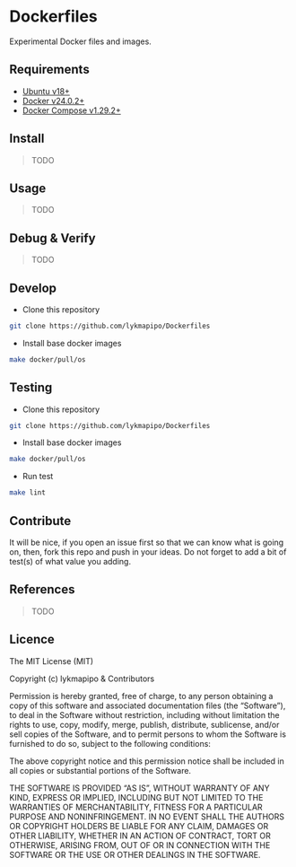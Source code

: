 # Dockerfiles

Experimental Docker files and images.


## Requirements

- [Ubuntu v18+](https://ubuntu.com/)
- [Docker v24.0.2+](https://docs.docker.com/get-docker/)
- [Docker Compose v1.29.2+](https://docs.docker.com/compose/install/)


## Install

> TODO


## Usage

> TODO


## Debug & Verify

> TODO


## Develop
- Clone this repository
```sh
git clone https://github.com/lykmapipo/Dockerfiles
```

- Install base docker images
```sh
make docker/pull/os
```

## Testing
- Clone this repository
```sh
git clone https://github.com/lykmapipo/Dockerfiles
```

- Install base docker images
```sh
make docker/pull/os
```

- Run test
```sh
make lint
```


## Contribute

It will be nice, if you open an issue first so that we can know what is going on, then, fork this repo and push in your ideas. Do not forget to add a bit of test(s) of what value you adding.


## References

> TODO


## Licence

The MIT License (MIT)

Copyright (c) lykmapipo & Contributors

Permission is hereby granted, free of charge, to any person obtaining a copy of this software and associated documentation files (the “Software”), to deal in the Software without restriction, including without limitation the rights to use, copy, modify, merge, publish, distribute, sublicense, and/or sell copies of the Software, and to permit persons to whom the Software is furnished to do so, subject to the following conditions:

The above copyright notice and this permission notice shall be included in all copies or substantial portions of the Software.

THE SOFTWARE IS PROVIDED “AS IS”, WITHOUT WARRANTY OF ANY KIND, EXPRESS OR IMPLIED, INCLUDING BUT NOT LIMITED TO THE WARRANTIES OF MERCHANTABILITY, FITNESS FOR A PARTICULAR PURPOSE AND NONINFRINGEMENT. IN NO EVENT SHALL THE AUTHORS OR COPYRIGHT HOLDERS BE LIABLE FOR ANY CLAIM, DAMAGES OR OTHER LIABILITY, WHETHER IN AN ACTION OF CONTRACT, TORT OR OTHERWISE, ARISING FROM, OUT OF OR IN CONNECTION WITH THE SOFTWARE OR THE USE OR OTHER DEALINGS IN THE SOFTWARE.

